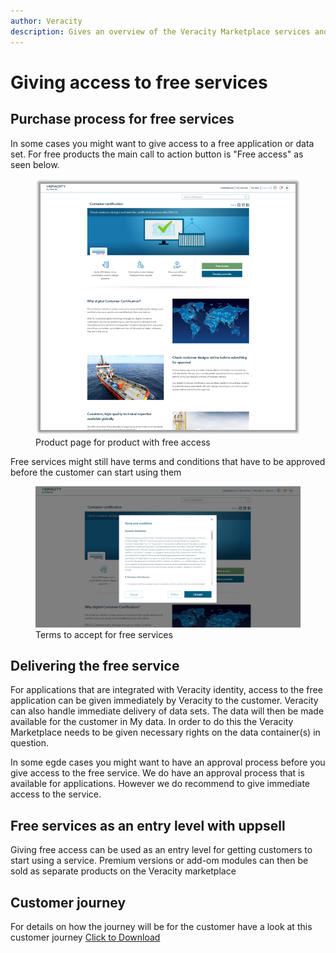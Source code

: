 ```yaml
---
author: Veracity
description: Gives an overview of the Veracity Marketplace services and related components.
---
```


# Giving access to free services

## Purchase process for free services

In some cases you might want to give access to a free application or data set. For free products the main call to action button is "Free access" as seen below.

<figure>
	<img src="assets/ProductPageWithFreeAccess.png"/>
	<figcaption>Product page for product with free access</figcaption>
</figure>

Free services might still have terms and conditions that have to be approved before the customer can start using them

<figure>
	<img src="assets/ServiceTermsFree.png"/>
	<figcaption>Terms to accept for free services</figcaption>
</figure>

## Delivering the free service
For applications that are integrated with Veracity identity, access to the free application can be given immediately by Veracity to the customer.
Veracity can also handle immediate delivery of data sets. The data will then be made available for the customer in My data. In order to do this the Veracity Marketplace needs to be given necessary rights on the data container(s) in question.

In some egde cases you might want to have an approval process before you give access to the free service. We do have an approval process that is available for applications. However we do recommend to give immediate access to the service.

## Free services as an entry level with uppsell

Giving free access can be used as an entry level for getting customers to start using a service. 
Premium versions or add-om modules can then be sold as separate products on the Veracity marketplace

## Customer journey
For details on how the journey will be for the customer have a look at this customer journey
<a href="assets/UserJourneyFreeProducts.png" download>Click to Download</a>
